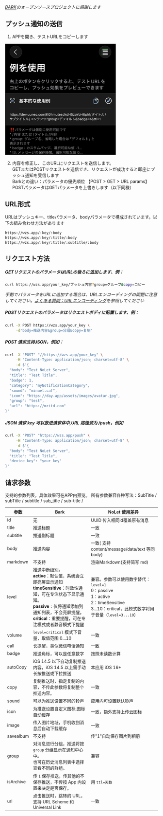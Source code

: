 *[BARK](https://github.com/Finb/Bark)のオープンソースプロジェクトに感謝します*

## プッシュ通知の送信 
1. APPを開き、テストURLをコピーします 

<img src="../_media/example_jp.png" width=365 />

2. 内容を修正し、このURLにリクエストを送信します。<br>
GETまたはPOSTリクエストを送信でき、リクエストが成功すると即座にプッシュ通知を受信します <br>
Barkとの違い：パラメータの優先順位 【POST > GET > URL params】 POSTパラメータはGETパラメータを上書きします（以下同様）

## URL形式
URLはプッシュキー、titleパラメータ、bodyパラメータで構成されています。以下の組み合わせ方法があります

```
https://wzs.app/:key/:body 
https://wzs.app/:key/:title/:body 
https://wzs.app/:key/:title/:subtitle/:body

```

## リクエスト方法
##### GETリクエストのパラメータはURLの後ろに追加します、例：
```sh
curl https://wzs.app/your_key/プッシュ内容?group=グループ&copy=コピー
```
*手動でパラメータをURLに追加する場合は、URLエンコーディングの問題に注意してください。[よくある質問：URLエンコーディング](/faq?id=%e6%8e%a8%e9%80%81%e7%89%b9%e6%ae%8a%e5%ad%97%e7%ac%a6%e5%af%bc%e8%87%b4%e6%8e%a8%e9%80%81%e5%a4%b1%e8%b4%a5%ef%bc%8c%e6%af%94%e5%a6%82-%e6%8e%a8%e9%80%81%e5%86%85%e5%ae%b9%e5%8c%85%e5%90%ab%e9%93%be%e6%8e%a5%ef%bc%8c%e6%88%96%e6%8e%a8%e9%80%81%e5%bc%82%e5%b8%b8-%e6%af%94%e5%a6%82-%e5%8f%98%e6%88%90%e7%a9%ba%e6%a0%bc)を参照してください*

##### POSTリクエストのパラメータはリクエストボディに配置します、例：
```sh
curl -X POST https://wzs.app/your_key \
     -d'body=推送内容&group=分组&copy=复制'
```
##### POST 请求支持JSON，例如：
```sh
curl -X "POST" "//https://wzs.app/your_key" \
     -H 'Content-Type: application/json; charset=utf-8' \
     -d $'{
  "body": "Test NoLet Server",
  "title": "Test Title",
  "badge": 1,
  "category": "myNotificationCategory",
  "sound": "minuet.caf",
  "icon": "https://day.app/assets/images/avatar.jpg",
  "group": "test",
  "url": "https://mritd.com"
}'
```

##### JSON 请求 key 可以放进请求体中,URL 路径须为 /push，例如
```sh
curl -X "POST" "https://wzs.app/push" \
     -H 'Content-Type: application/json; charset=utf-8' \
     -d $'{
  "body": "Test NoLet Server",
  "title": "Test Title",
  "device_key": "your_key"
}'
```

## 请求参数
支持的参数列表，具体效果可在APP内预览。
所有参数兼容各种写法：SubTitle / subTitle / subtitle / sub_title / sub-title /

| 参数 | Bark | NoLet 使用差异 |
| ----- | ----------- | ----------- |
| id | 无 | UUID 传入相同id覆盖原有消息 |
| title | 推送标题 | 一致 |
| subtitle | 推送副标题 | 一致 |
| body | 推送内容 | 一致( 支持 content/message/data/text 等同body) |
| markdown | 不支持 | 渲染Markdown(支持简写 md) |
| level | 推送中断级别。<br>**active**：默认值，系统会立即亮屏显示通知<br>**timeSensitive**：时效性通知，可在专注状态下显示通知。<br>**passive**：仅将通知添加到通知列表，不会亮屏提醒。<br>**critical**：重要提醒，可在专注模式或者静音模式下提醒 | 兼容。参数可以使用数字替代：`level=1`<br>0：passive<br>1：active<br>2：timeSensitive<br>3...10：critical，此模式数字将用于音量（`level=3...10`） |
| volume | `level=critical` 模式下音量，取值范围 0...10 | 一致 |
| call | 长提醒，类似微信电话通知 | 一致 |
| badge | 推送角标，可以是任意数字 | 按照未读数计算 |
| autoCopy | iOS 14.5 以下自动复制推送内容，iOS 14.5 以上需手动长按推送或下拉推送 | 本应用 iOS 16+ |
| copy | 复制推送时，指定复制的内容，不传此参数将复制整个推送内容。 | 一致 |
| sound | 可以为推送设置不同的铃声 | 应用内可设置默认铃声 |
| icon | 为推送设置自定义图标,图标自动缓存 | 一致，额外支持上传云图标 |
| image | 传入图片地址，手机收到消息后自动下载缓存 | 一致 |
| savealbum | 不支持 | 传"1"自动保存图片到相册 |
| group | 对消息进行分组，推送将按 `group` 分组显示在通知中心中。<br>也可在历史消息列表中选择查看不同的群组。 | 兼容 |
| isArchive | 传 `1` 保存推送，传其他的不保存推送，不传按 App 内设置来决定是否保存。 | 用 `ttl=天数` |
| url | 点击推送时，跳转的 URL，支持 URL Scheme 和 Universal Link | 一致 |
